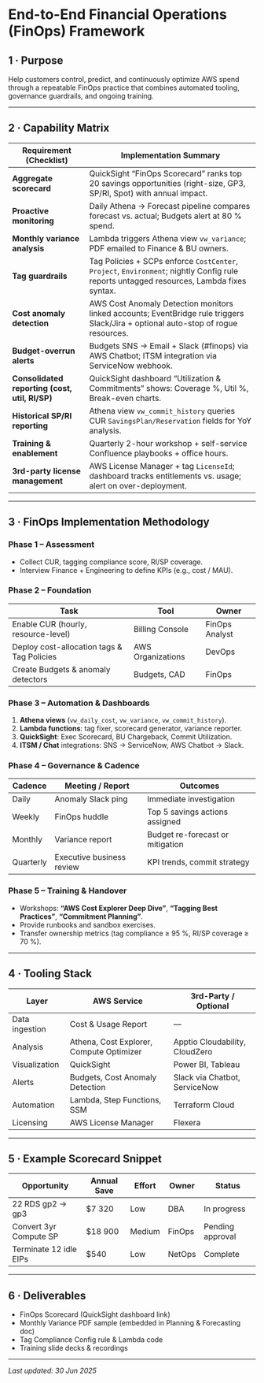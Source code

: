 # End-to-End Financial Operations (FinOps) Framework

## 1 · Purpose  
Help customers control, predict, and continuously optimize AWS spend through a repeatable FinOps practice that combines automated tooling, governance guardrails, and ongoing training.

---

## 2 · Capability Matrix

| Requirement (Checklist) | Implementation Summary |
|-------------------------|------------------------|
| **Aggregate scorecard** | QuickSight “FinOps Scorecard” ranks top 20 savings opportunities (right-size, GP3, SP/RI, Spot) with annual impact. |
| **Proactive monitoring** | Daily Athena → Forecast pipeline compares forecast vs. actual; Budgets alert at 80 % spend. |
| **Monthly variance analysis** | Lambda triggers Athena view `vw_variance`; PDF emailed to Finance & BU owners. |
| **Tag guardrails** | Tag Policies + SCPs enforce `CostCenter`, `Project`, `Environment`; nightly Config rule reports untagged resources, Lambda fixes syntax. |
| **Cost anomaly detection** | AWS Cost Anomaly Detection monitors linked accounts; EventBridge rule triggers Slack/Jira + optional auto-stop of rogue resources. |
| **Budget-overrun alerts** | Budgets SNS → Email + Slack (#finops) via AWS Chatbot; ITSM integration via ServiceNow webhook. |
| **Consolidated reporting (cost, util, RI/SP)** | QuickSight dashboard “Utilization & Commitments” shows: Coverage %, Util %, Break-even charts. |
| **Historical SP/RI reporting** | Athena view `vw_commit_history` queries CUR `SavingsPlan/Reservation` fields for YoY analysis. |
| **Training & enablement** | Quarterly 2-hour workshop + self-service Confluence playbooks + office hours. |
| **3rd-party license management** | AWS License Manager + tag `LicenseId`; dashboard tracks entitlements vs. usage; alert on over-deployment. |

---

## 3 · FinOps Implementation Methodology

### Phase 1 – Assessment  
* Collect CUR, tagging compliance score, RI/SP coverage.  
* Interview Finance + Engineering to define KPIs (e.g., cost / MAU).

### Phase 2 – Foundation  
| Task | Tool | Owner |
|------|------|-------|
| Enable CUR (hourly, resource-level) | Billing Console | FinOps Analyst |
| Deploy cost-allocation tags & Tag Policies | AWS Organizations | DevOps |
| Create Budgets & anomaly detectors | Budgets, CAD | FinOps |

### Phase 3 – Automation & Dashboards  
1. **Athena views** (`vw_daily_cost`, `vw_variance`, `vw_commit_history`).  
2. **Lambda functions**: tag fixer, scorecard generator, variance reporter.  
3. **QuickSight**: Exec Scorecard, BU Chargeback, Commit Utilization.  
4. **ITSM / Chat** integrations: SNS → ServiceNow, AWS Chatbot → Slack.

### Phase 4 – Governance & Cadence  
| Cadence | Meeting / Report | Outcomes |
|---------|------------------|----------|
| Daily | Anomaly Slack ping | Immediate investigation |
| Weekly | FinOps huddle | Top 5 savings actions assigned |
| Monthly | Variance report | Budget re-forecast or mitigation |
| Quarterly | Executive business review | KPI trends, commit strategy |

### Phase 5 – Training & Handover  
* Workshops: **“AWS Cost Explorer Deep Dive”**, **“Tagging Best Practices”**, **“Commitment Planning”**.  
* Provide runbooks and sandbox exercises.  
* Transfer ownership metrics (tag compliance ≥ 95 %, RI/SP coverage ≥ 70 %).

---

## 4 · Tooling Stack

| Layer | AWS Service | 3rd-Party / Optional |
|-------|-------------|----------------------|
| Data ingestion | Cost & Usage Report | — |
| Analysis | Athena, Cost Explorer, Compute Optimizer | Apptio Cloudability, CloudZero |
| Visualization | QuickSight | Power BI, Tableau |
| Alerts | Budgets, Cost Anomaly Detection | Slack via Chatbot, ServiceNow |
| Automation | Lambda, Step Functions, SSM | Terraform Cloud |
| Licensing | AWS License Manager | Flexera |

---

## 5 · Example Scorecard Snippet

| Opportunity | Annual Save | Effort | Owner | Status |
|-------------|-------------|--------|-------|--------|
| 22 RDS gp2 → gp3 | $7 320 | Low | DBA | In progress |
| Convert 3yr Compute SP | $18 900 | Medium | FinOps | Pending approval |
| Terminate 12 idle EIPs | $540 | Low | NetOps | Complete |

---

## 6 · Deliverables

* FinOps Scorecard (QuickSight dashboard link)  
* Monthly Variance PDF sample (embedded in Planning & Forecasting doc)  
* Tag Compliance Config rule & Lambda code  
* Training slide decks & recordings

---

_Last updated: 30 Jun 2025_
